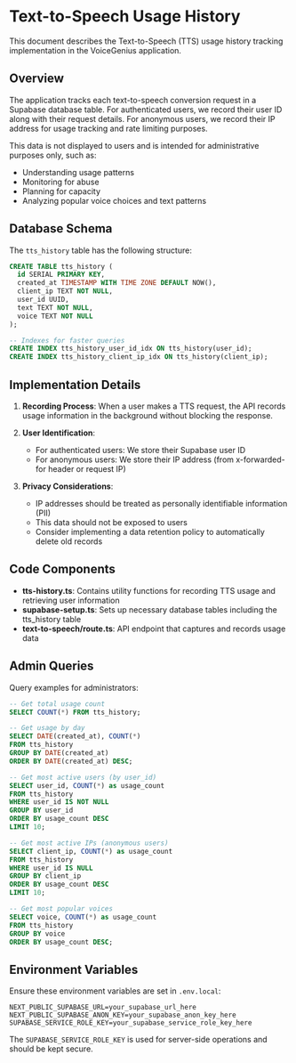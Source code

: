 # Text-to-Speech Usage History

This document describes the Text-to-Speech (TTS) usage history tracking implementation in the VoiceGenius application.

## Overview

The application tracks each text-to-speech conversion request in a Supabase database table. For authenticated users, we record their user ID along with their request details. For anonymous users, we record their IP address for usage tracking and rate limiting purposes.

This data is not displayed to users and is intended for administrative purposes only, such as:
- Understanding usage patterns
- Monitoring for abuse
- Planning for capacity
- Analyzing popular voice choices and text patterns

## Database Schema

The `tts_history` table has the following structure:

```sql
CREATE TABLE tts_history (
  id SERIAL PRIMARY KEY,
  created_at TIMESTAMP WITH TIME ZONE DEFAULT NOW(),
  client_ip TEXT NOT NULL,
  user_id UUID,
  text TEXT NOT NULL,
  voice TEXT NOT NULL
);

-- Indexes for faster queries
CREATE INDEX tts_history_user_id_idx ON tts_history(user_id);
CREATE INDEX tts_history_client_ip_idx ON tts_history(client_ip);
```

## Implementation Details

1. **Recording Process**: When a user makes a TTS request, the API records usage information in the background without blocking the response.

2. **User Identification**: 
   - For authenticated users: We store their Supabase user ID
   - For anonymous users: We store their IP address (from x-forwarded-for header or request IP)

3. **Privacy Considerations**:
   - IP addresses should be treated as personally identifiable information (PII)
   - This data should not be exposed to users
   - Consider implementing a data retention policy to automatically delete old records

## Code Components

- **tts-history.ts**: Contains utility functions for recording TTS usage and retrieving user information
- **supabase-setup.ts**: Sets up necessary database tables including the tts_history table
- **text-to-speech/route.ts**: API endpoint that captures and records usage data

## Admin Queries

Query examples for administrators:

```sql
-- Get total usage count
SELECT COUNT(*) FROM tts_history;

-- Get usage by day
SELECT DATE(created_at), COUNT(*) 
FROM tts_history 
GROUP BY DATE(created_at)
ORDER BY DATE(created_at) DESC;

-- Get most active users (by user_id)
SELECT user_id, COUNT(*) as usage_count
FROM tts_history
WHERE user_id IS NOT NULL
GROUP BY user_id
ORDER BY usage_count DESC
LIMIT 10;

-- Get most active IPs (anonymous users)
SELECT client_ip, COUNT(*) as usage_count
FROM tts_history
WHERE user_id IS NULL
GROUP BY client_ip
ORDER BY usage_count DESC
LIMIT 10;

-- Get most popular voices
SELECT voice, COUNT(*) as usage_count
FROM tts_history
GROUP BY voice
ORDER BY usage_count DESC;
```

## Environment Variables

Ensure these environment variables are set in `.env.local`:

```
NEXT_PUBLIC_SUPABASE_URL=your_supabase_url_here
NEXT_PUBLIC_SUPABASE_ANON_KEY=your_supabase_anon_key_here
SUPABASE_SERVICE_ROLE_KEY=your_supabase_service_role_key_here
```

The `SUPABASE_SERVICE_ROLE_KEY` is used for server-side operations and should be kept secure. 